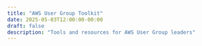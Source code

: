 ```yaml
---
title: "AWS User Group Toolkit"
date: 2025-05-03T12:00:00-00:00
draft: false
description: "Tools and resources for AWS User Group leaders"
---
```

